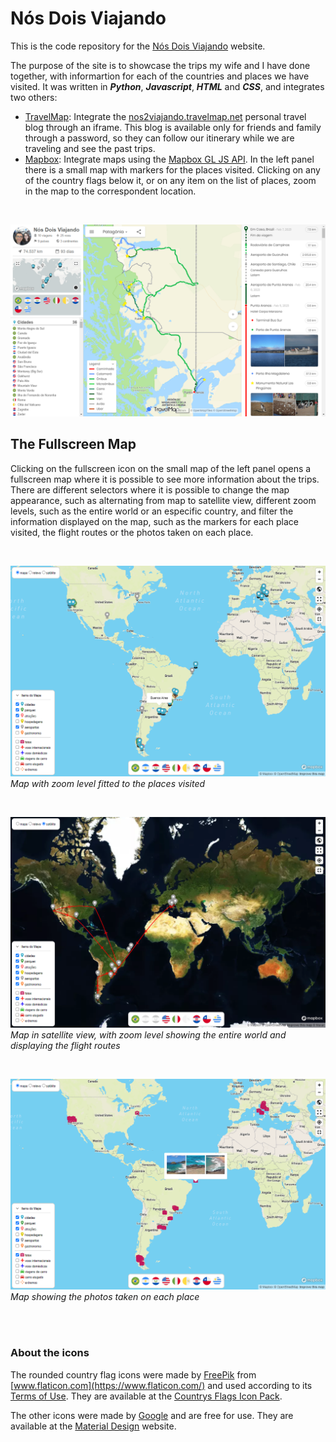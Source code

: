 # Nós Dois Viajando

This is the code repository for the [Nós Dois Viajando](https://nos2viajando.net) website.

The purpose of the site is to showcase the trips my wife and I have done together, with informartion for each of the countries and places we have visited. It was written in _**Python**_, _**Javascript**_, _**HTML**_ and _**CSS**_, and integrates two others:

- [TravelMap](https://travelmap.net/): Integrate the [nos2viajando.travelmap.net](https://nos2viajando.travelmap.net/) personal travel blog through an iframe. This blog is available only for friends and family through a password, so they can follow our itinerary while we are traveling and see the past trips.
- [Mapbox](https://www.mapbox.com/): Integrate maps using the [Mapbox GL JS API](https://docs.mapbox.com/mapbox-gl-js/api/). In the left panel there is a small map with markers for the places visited. Clicking on any of the country flags below it, or on any item on the list of places, zoom in the map to the correspondent location.

<br>

[![Nós Dois Viajando](https://github.com/HaraldoFilho/nos2viajando.net/blob/master/img/site.png)](https://nos2viajando.net/)

## The Fullscreen Map

Clicking on the fullscreen icon on the small map of the left panel opens a fullscreen map where it is possible to see more information about the trips. There are different selectors where it is possible to change the map appearance, such as alternating from map to satellite view, different zoom levels, such as the entire world or an especific country, and filter the information displayed on the map, such as the markers for each place visited, the flight routes or the photos taken on each place.

<br>

[![Nós Dois Viajando](https://github.com/HaraldoFilho/nos2viajando.net/blob/master/img/map.png)](https://nos2viajando.net/)
_Map with zoom level fitted to the places visited_

<br>

[![Nós Dois Viajando](https://github.com/HaraldoFilho/nos2viajando.net/blob/master/img/flights.png)](https://nos2viajando.net/)
_Map in satellite view, with zoom level showing the entire world and displaying the flight routes_

<br>

[![Nós Dois Viajando](https://github.com/HaraldoFilho/nos2viajando.net/blob/master/img/photos.png)](https://nos2viajando.net/)
_Map showing the photos taken on each place_

<br><br>

### About the icons

The rounded country flag icons were made by [FreePik](https://www.flaticon.com/authors/freepik) from [www.flaticon.com](https://www.flaticon.com/) and used according to its [Terms of Use](https://www.freepikcompany.com/legal#nav-flaticon). They are available at the [Countrys Flags Icon Pack](https://www.flaticon.com/packs/countrys-flags).

The other icons were made by [Google](https://www.google.com/) and are free for use. They are available at the [Material Design](https://material.io/resources/icons/?style=baseline) website.
